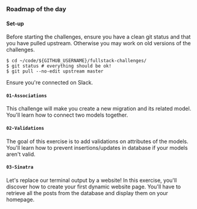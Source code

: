 ### Roadmap of the day

#### Set-up

Before starting the challenges, ensure you have a clean git status and that you have pulled upstream. Otherwise you may work on old versions of the challenges.

```
$ cd ~/code/${GITHUB_USERNAME}/fullstack-challenges/
$ git status # everything should be ok!
$ git pull --no-edit upstream master
```

Ensure you're connected on Slack.

#### `01-Associations`

This challenge will make you create a new migration and its related model. You'll learn how to connect two models together.

#### `02-Validations`

The goal of this exercise is to add validations on attributes of the models. You'll learn how to prevent insertions/updates in database if your models aren't valid.

#### `03-Sinatra`

Let's replace our terminal output by a website! In this exercise, you'll discover how to create your first dynamic website page. You'll have to retrieve all the posts from the database and display them on your homepage.

